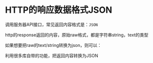 # HTTP的响应数据格式JSON

调用服务器API接口，常见返回内容格式是：`JSON`

http的response返回的内容，原始raw格式，都是字符串string，text的类型

如果想要把raw的text/string转换为json，则可以：

利用很多库自带的功能，把返回内容转换为JSON

